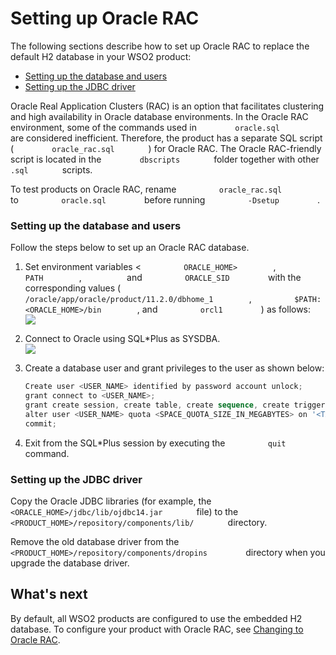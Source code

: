 # Setting up Oracle RAC

The following sections describe how to set up Oracle RAC to replace the
default H2 database in your WSO2 product:

-   [Setting up the database and
    users](#SettingupOracleRAC-Settingupthedatabaseandusers)
-   [Setting up the JDBC
    driver](#SettingupOracleRAC-SettinguptheJDBCdriver)

Oracle Real Application Clusters (RAC) is an option that facilitates
clustering and high availability in Oracle database environments. In the
Oracle RAC environment, some of the commands used in
`         oracle.sql        ` are considered inefficient. Therefore, the
product has a separate SQL script ( `         oracle_rac.sql        ` )
for Oracle RAC. The Oracle RAC-friendly script is located in the
`         dbscripts        ` folder together with other
`         .sql        ` scripts.

To test products on Oracle RAC, rename
`          oracle_rac.sql         ` to `          oracle.sql         `
before running `          -Dsetup         ` .

### Setting up the database and users

Follow the steps below to set up an Oracle RAC database.

1.  Set environment variables \< `          ORACLE_HOME>         `,
    `          PATH         `, `         ` and
    `          ORACLE_SID         ` with the corresponding values (
    `          /oracle/app/oracle/product/11.2.0/dbhome_1         `,
    `          $PATH:<ORACLE_HOME>/bin         `, and
    `          orcl1         ` ) as follows:  
    ![](../assets/img/53125514/53287565.png) 
2.  Connect to Oracle using SQL\*Plus as SYSDBA.  
    ![](../assets/img/53125514/53287577.png) 
3.  Create a database user and grant privileges to the user as shown
    below:

    ``` powershell
    Create user <USER_NAME> identified by password account unlock;
    grant connect to <USER_NAME>;
    grant create session, create table, create sequence, create trigger to <USER_NAME>;
    alter user <USER_NAME> quota <SPACE_QUOTA_SIZE_IN_MEGABYTES> on '<TABLE_SPACE_NAME>';
    commit;
    ```

4.  Exit from the SQL\*Plus session by executing the
    `          quit         ` command.

### Setting up the JDBC driver

Copy the Oracle JDBC libraries (for example, the
`         <ORACLE_HOME>/jdbc/lib/ojdbc14.jar        ` file) to the
`         <PRODUCT_HOME>/repository/components/lib/        ` directory.

Remove the old database driver from the
`          <PRODUCT_HOME>/repository/components/dropins         `
directory when you upgrade the database driver.

## What's next

By default, all WSO2 products are configured to use the embedded H2
database. To configure your product with Oracle RAC, see [Changing to
Oracle RAC](../../administer/setting-up-oracle-rac).
